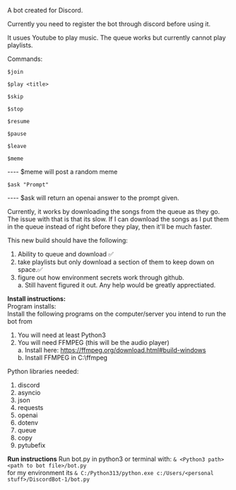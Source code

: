 A bot created for Discord. 

Currently you need to register the bot through discord before using it. 

It usues Youtube to play music. The queue works but currently cannot play playlists.

Commands:
```
$join
```
```
$play <title>
```
```
$skip
```
```
$stop
```
```
$resume
```
```
$pause
```
```
$leave
```
```
$meme
``` 
---- $meme will post a random meme
```
$ask "Prompt"
```
---- $ask will return an openai answer to the prompt given.

Currently, it works by downloading the songs from the queue as they go. The issue with that is that its slow. If I can download the songs as I put them in the queue instead of right before they play, then it'll be much faster.

This new build should have the following:
1. Ability to queue and download ✅
2. take playlists but only download a section of them to keep down on space.✅
4. figure out how environment secrets work through github.\
   a. Still havent figured it out. Any help would be greatly apprectiated.

<b>Install instructions:</b> \
Program installs:\
Install the following programs on the computer/server you intend to run the bot from
1. You will need at least Python3
2. You will need FFMPEG (this will be the audio player)\
   a. Install here: https://ffmpeg.org/download.html#build-windows \
   b. Install FFMPEG in C:\ffmpeg

Python libraries needed:
1. discord
2. asyncio
3. json
4. requests
5. openai
6. dotenv
7. queue
8. copy
9. pytubefix

<b>Run instructions</b>
Run bot.py in python3 or terminal with:
```& <Python3 path> <path to bot file>/bot.py``` \
for my environment its ```& C:/Python313/python.exe c:/Users/<personal stuff>/DiscordBot-1/bot.py```
